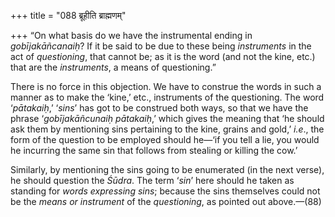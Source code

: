 +++
title = "088 ब्रूहीति ब्राह्मणम्"

+++
“On what basis do we have the instrumental ending in *gobījakāñcanaiḥ*?
If it be said to be due to these being *instruments* in the act of
*questioning*, that cannot be; as it is the word (and not the kine,
etc.) that are the *instruments*, a means of questioning.”

There is no force in this objection. We have to construe the words in
such a manner as to make the ‘kine,’ etc., instruments of the
questioning. The word ‘*pātakaiḥ*,’ ‘*sins*’ has got to be construed
both ways, so that we have the phrase ‘*gobījakāñcunaiḥ pātakaiḥ*,’
which gives the meaning that ‘he should ask them by mentioning sins
pertaining to the kine, grains and gold,’ *i.e*., the form of the
question to be employed should he—‘if you tell a lie, you would he
incurring the same sin that follows from stealing or killing the cow.’

Similarly, by mentioning the sins going to be enumerated (in the next
verse), he should question the *Śūdra*. The term ‘*sin*’ here should he
taken as standing for *words expressing sins*; because the sins
themselves could not be the *means or instrument* of the *questioning*,
as pointed out above.—(88)



